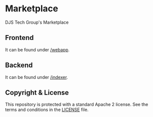 # Marketplace

DJS Tech Group's Marketplace

## Frontend

It can be found under [/webapp](https://github.com/decentraland/marketplace/tree/master/webapp).

## Backend

It can be found under [/indexer](https://github.com/decentraland/marketplace/tree/master/indexer).

## Copyright & License

This repository is protected with a standard Apache 2 license. See the terms and conditions in the [LICENSE](https://github.com/decentraland/unity-client/blob/master/LICENSE) file.
